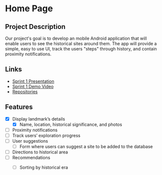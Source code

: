 # Home Page

## Project Description


Our project's goal is to develop an mobile Android application that will enable users to see the historical sites around them.
The app will provide a simple, easy to use UI, track the users "steps" through history, and contain proximity notifications.


## Links
- [Sprint 1 Presentation](https://docs.google.com/presentation/d/1N1un2fruCzJXbqARkHtwW_O_IlDZ9DslrHKXXw8md1M/edit#slide=id.p)
- [Sprint 1 Demo Video](https://www.youtube.com/watch?v=YOHrRc_Cxek)
- [Repositories](https://github.com/orgs/CS-495-Historical-Sites/repositories)


## Features
- [x] Display landmark’s details
    * [x] Name, location, historical significance, and photos
- [ ] Proximity notifications
- [ ] Track users’ exploration progress
- [ ] User suggestions  
    * [ ] Form where users can suggest a site to be added to the database
- [ ] Directions to historical area
- [ ] Recommendations
    * [ ] Sorting by historical era

